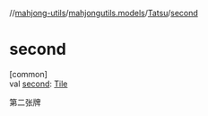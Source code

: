 //[mahjong-utils](../../../index.md)/[mahjongutils.models](../index.md)/[Tatsu](index.md)/[second](second.md)

# second

[common]\
val [second](second.md): [Tile](../-tile/index.md)

第二张牌
